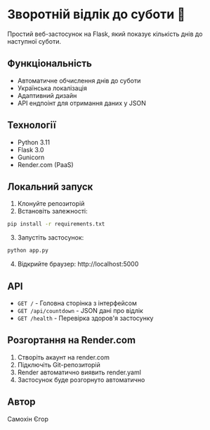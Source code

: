 # Зворотній відлік до суботи 📅

Простий веб-застосунок на Flask, який показує кількість днів до наступної суботи.

## Функціональність

- Автоматичне обчислення днів до суботи
- Українська локалізація
- Адаптивний дизайн
- API ендпоінт для отримання даних у JSON

## Технології

- Python 3.11
- Flask 3.0
- Gunicorn
- Render.com (PaaS)

## Локальний запуск

1. Клонуйте репозиторій
2. Встановіть залежності:
```bash
pip install -r requirements.txt
```
3. Запустіть застосунок:
```bash
python app.py
```
4. Відкрийте браузер: http://localhost:5000

## API

- `GET /` - Головна сторінка з інтерфейсом
- `GET /api/countdown` - JSON дані про відлік
- `GET /health` - Перевірка здоров'я застосунку

## Розгортання на Render.com

1. Створіть акаунт на render.com
2. Підключіть Git-репозиторій
3. Render автоматично виявить render.yaml
4. Застосунок буде розгорнуто автоматично

## Автор


Самохін Єгор

